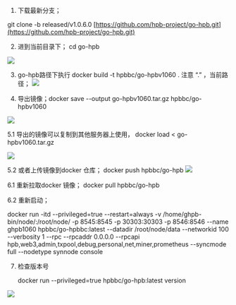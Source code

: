  1.  下载最新分支；

git clone  -b released/v1.0.6.0 [https://github.com/hpb-project/go-hpb.git](https://github.com/hpb-project/go-hpb.git)


2.  进到当前目录下；
cd  go-hpb


![](http://q8xc9za4f.bkt.clouddn.com/corejava/1.cdgohpb.png)

3.  go-hpb路径下执行   docker build -t hpbbc/go-hpbv1060 .  注意 “.” ，当前路径；
![](http://q8xc9za4f.bkt.clouddn.com/corejava/2.docker-build.png)

4.  导出镜像；docker save --output  go-hpbv1060.tar.gz   hpbbc/go-hpbv1060

![](http://q8xc9za4f.bkt.clouddn.com/corejava/3.docker-save.png)


5.1   导出的镜像可以复制到其他服务器上使用， docker load < go-hpbv1060.tar.gz 

![](http://q8xc9za4f.bkt.clouddn.com/corejava/4.docker-load.png)

5.2 或者上传镜像到docker 仓库； docker push hpbbc/go-hpb
![](http://q8xc9za4f.bkt.clouddn.com/corejava/5.docker-push.png)

6.1 重新拉取docker 镜像；  docker pull  hpbbc/go-hpb


6.2 重新启动；

docker run -itd --privileged=true --restart=always -v /home/ghpb-bin/node/:/root/node/ -p 8545:8545 -p 30303:30303 -p 8546:8546 --name ghpb1060 hpbbc/go-hpbbc:latest --datadir /root/node/data --networkid 100 --verbosity 1 --rpc --rpcaddr 0.0.0.0 --rpcapi  hpb,web3,admin,txpool,debug,personal,net,miner,prometheus --syncmode full --nodetype synnode console



7. 检查版本号   

    docker run --privileged=true hpbbc/go-hpb:latest version

![](http://q8xc9za4f.bkt.clouddn.com/corejava/6.docker-version.png)